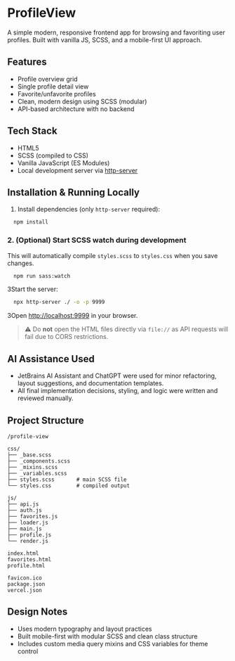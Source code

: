 # ProfileView

A simple modern, responsive frontend app for browsing and favoriting user profiles. Built with vanilla JS, SCSS, and a mobile-first UI approach.

## Features
- Profile overview grid
- Single profile detail view
- Favorite/unfavorite profiles
- Clean, modern design using SCSS (modular)
- API-based architecture with no backend

## Tech Stack
- HTML5
- SCSS (compiled to CSS)
- Vanilla JavaScript (ES Modules)
- Local development server via [http-server](https://www.npmjs.com/package/http-server) 

## Installation & Running Locally

1. Install dependencies (only `http-server` required):
```bash
  npm install
```
### 2. (Optional) Start SCSS watch during development
This will automatically compile `styles.scss` to `styles.css` when you save changes.

```bash
  npm run sass:watch
```

3Start the server:
```bash
  npx http-server ./ -o -p 9999
```

3Open [http://localhost:9999](http://localhost:9999) in your browser.

> ⚠️ Do **not** open the HTML files directly via `file://` as API requests will fail due to CORS restrictions.

## AI Assistance Used
- JetBrains AI Assistant and ChatGPT were used for minor refactoring, layout suggestions, and documentation templates.
- All final implementation decisions, styling, and logic were written and reviewed manually.

## Project Structure
```
/profile-view

css/
├── _base.scss
├── _components.scss
├── _mixins.scss
├── _variables.scss
├── styles.scss       # main SCSS file
└── styles.css        # compiled output

js/
├── api.js
├── auth.js
├── favorites.js
├── loader.js
├── main.js
├── profile.js
└── render.js

index.html
favorites.html
profile.html

favicon.ico
package.json
vercel.json
```
## Design Notes
- Uses modern typography and layout practices
- Built mobile-first with modular SCSS and clean class structure
- Includes custom media query mixins and CSS variables for theme control


